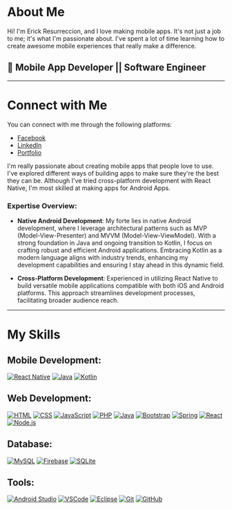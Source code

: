# About Me

Hi! I'm Erick Resurreccion, and I love making mobile apps. It's not just a job to me; it's what I'm passionate about. I've spent a lot of time learning how to create awesome mobile experiences that really make a difference.

## 📱 Mobile App Developer || Software Engineer
---
# Connect with Me

You can connect with me through the following platforms:

- [Facebook](https://www.facebook.com/ResurreccionErick/)
- [LinkedIn](https://www.linkedin.com/in/erick-resurreccion-624b42248/)
- [Portfolio](https://resurreccionerick.github.io/)


I'm really passionate about creating mobile apps that people love to use. I've explored different ways of building apps to make sure they're the best they can be. Although I've tried cross-platform development with React Native, I'm most skilled at making apps for Android Apps.

### Expertise Overview:

- **Native Android Development**: My forte lies in native Android development, where I leverage architectural patterns such as MVP (Model-View-Presenter) and MVVM (Model-View-ViewModel). With a strong foundation in Java and ongoing transition to Kotlin, I focus on crafting robust and efficient Android applications. Embracing Kotlin as a modern language aligns with industry trends, enhancing my development capabilities and ensuring I stay ahead in this dynamic field.

- **Cross-Platform Development**: Experienced in utilizing React Native to build versatile mobile applications compatible with both iOS and Android platforms. This approach streamlines development processes, facilitating broader audience reach.

---

# My Skills

## Mobile Development:

[![React Native](https://skillicons.dev/icons?i=react)](https://skillicons.dev)
[![Java](https://skillicons.dev/icons?i=java)](https://skillicons.dev)
[![Kotlin](https://skillicons.dev/icons?i=kotlin)](https://skillicons.dev)


## Web Development:

[![HTML](https://skillicons.dev/icons?i=html)](https://skillicons.dev)
[![CSS](https://skillicons.dev/icons?i=css)](https://skillicons.dev)
[![JavaScript](https://skillicons.dev/icons?i=js)](https://skillicons.dev)
[![PHP](https://skillicons.dev/icons?i=php)](https://skillicons.dev)
[![Java](https://skillicons.dev/icons?i=java)](https://skillicons.dev)
[![Bootstrap](https://skillicons.dev/icons?i=bootstrap)](https://skillicons.dev)
[![Spring](https://skillicons.dev/icons?i=spring)](https://skillicons.dev)
[![React](https://skillicons.dev/icons?i=react)](https://skillicons.dev)
[![Node.js](https://skillicons.dev/icons?i=nodejs)](https://skillicons.dev)

## Database:

[![MySQL](https://skillicons.dev/icons?i=mysql)](https://skillicons.dev)
[![Firebase](https://skillicons.dev/icons?i=firebase)](https://skillicons.dev)
[![SQLite](https://skillicons.dev/icons?i=sqlite)](https://skillicons.dev)

## Tools:

[![Android Studio](https://skillicons.dev/icons?i=androidstudio)](https://skillicons.dev)
[![VSCode](https://skillicons.dev/icons?i=vscode)](https://skillicons.dev)
[![Eclipse](https://skillicons.dev/icons?i=eclipse)](https://skillicons.dev)
[![Git](https://skillicons.dev/icons?i=git)](https://skillicons.dev)
[![GitHub](https://skillicons.dev/icons?i=github)](https://skillicons.dev)
